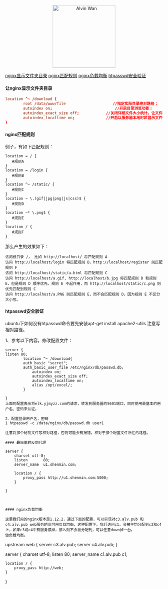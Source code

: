 <p align='center'> <a href='https://github.com/alvinwancn' target="_blank"> <img src='https://github.com/AlvinWanCN/life-record/raw/master/images/etlucency.png' alt='Alvin Wan' width=200></a></p>

[nginx显示文件夹目录](!让nginx显示文件夹目录)
[nginx匹配规则](!nginx匹配规则)
[nginx负载均衡](!nginx负载均衡)
[htpasswd安全验证](!htpasswd安全验证)


#### 让nginx显示文件夹目录



```conf
location ^~ /download {
        root /data/www/file                     //指定实际目录绝对路径；
        autoindex on;                            //开启目录浏览功能；
        autoindex_exact_size off;            //关闭详细文件大小统计，让文件大小显示MB，GB单位，默认为b；
        autoindex_localtime on;              //开启以服务器本地时区显示文件修改日期！
}
```


#### nginx匹配规则

例子，有如下匹配规则：

```
location = / {
   #规则A
}
location = /login {
   #规则B
}
location ^~ /static/ {
   #规则C
}
location ~ \.(gif|jpg|png|js|css)$ {
   #规则D
}
location ~* \.png$ {
   #规则E
}
location / {
   #规则F
}

```

那么产生的效果如下：
```
访问根目录 /， 比如 http://localhost/ 将匹配规则 A
访问 http://localhost/login 将匹配规则 B，http://localhost/register 则匹配规则 F
访问 http://localhost/static/a.html 将匹配规则 C
访问 http://localhost/a.gif, http://localhost/b.jpg 将匹配规则 D 和规则 E，但是规则 D 顺序优先，规则 E 不起作用，而 http://localhost/static/c.png 则优先匹配到规则 C
访问 http://localhost/a.PNG 则匹配规则 E，而不会匹配规则 D，因为规则 E 不区分大小写。
```


#### htpasswd安全验证

ubuntu下如何没有htpasswd命令要先安装apt-get install apache2-utils
注意写相对路径。


1、参考以下内容，修改配置文件：
```
server {
listen 80;
        location ^~ /download{
        auth_basic "secret";
        auth_basic_user_file /etc/nginx/db/passwd.db;
            autoindex on;
            autoindex_exact_size off;
            autoindex_localtime on;
            alias /opt/excel/;
        }

}
上面的配置表示将elk.yjmyzz.com的请求，转发到服务器的5601端口，同时使用最基本的用户名、密码来认证。

2、配置登录用户名，密码
1 htpasswd -c /data/nginx/db/passwd.db user1

注意将那个秘钥文件写相对路径，否则可能会有报错，相对于那个配置文件所在的路径。

#### 最简单的反向代理

server {
    charset utf-8;
    listen       80;
    server_name  u1.shenmin.com;

    location / {
        proxy_pass http://u1.shenmin.com:5000;
    }

}



#### nginx负载均衡

这里我们用的nginx版本是1.12.2，通过下面的配置，可以实现对c3.alv.pub 和c4.alv.pub web服务的高可用负载均衡，这种配置下，我们访问c1，会被平均分配到c3和c4上，如果c3或c4中有服务停掉，那么则不会被分配到，可以任意down掉一台。
做负载均衡。

```
upstream web {
    server c3.alv.pub;
    server c4.alv.pub;
}

server {
    charset utf-8;
    listen       80;
    server_name  c1.alv.pub c1;

    location / {
        proxy_pass http://web;
    }

}

```